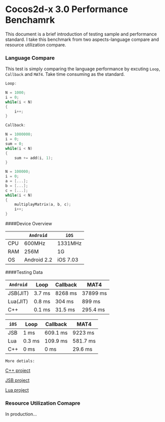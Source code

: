 # Cocos2d-x 3.0 Performance Benchamrk

This document is a brief introduction of testing sample and performance standard. I take this benchmark from two aspects-language compare and resource utilization compare.

### Language Compare

This test is simply comparing the language performance by excuting `Loop`, `Callback` and `MAT4`. Take time consuming as the standard.

```cpp
Loop:

N = 1000;
i = 0;
while(i < N)
{
	i++;
}
```

```cpp
Callback:

N = 1000000;
i = 0;
sum = 0;
while(i < N)
{
	sum += add(i, 1);
}
```

```cpp
N = 100000;
i = 0;
a = [...];
b = [...];
c = [...];
while(i < N)
{
	multiplayMatrix(a, b, c);
	i++;
}
```

####Device Overview

|             |`Android`   |`iOS`    |
|-------------|------------|---------|
|CPU          |600MHz      |1331MHz  |
|RAM          |256M        |1G       |
|OS           |Android 2.2 |iOS 7.03 |

####Testing Data

|`Android`    |Loop        |Callback        |MAT4        |
|-------------|------------|----------------|------------|
|JSB(JIT)     |3.7 ms      |8268 ms         |37899 ms    |
|Lua(JIT)     |0.8 ms      |304  ms         |899   ms    |
|C++          |0.1 ms      |31.5 ms         |295.4 ms    |

|`iOS`        |Loop        |Callback        |MAT4        |
|-------------|------------|----------------|------------|
|JSB          |1   ms      |609.1 ms        |9223  ms    |
|Lua          |0.3 ms      |109.9 ms        |581.7 ms    |
|C++          |0   ms      |0     ms        |29.6  ms    |


`More detials:`

[C++ project](https://github.com/gloryming/Language_Cpp)

[JSB project](https://github.com/gloryming/Language_JS)

[Lua project](https://github.com/gloryming/Language_Lua)

### Resource Utilization Comapre

In production...

